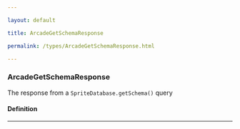 ```yaml
---

layout: default

title: ArcadeGetSchemaResponse

permalink: /types/ArcadeGetSchemaResponse.html

---
```


### ArcadeGetSchemaResponse

The response from a `SpriteDatabase.getSchema()` query

#### Definition

---

